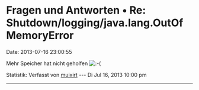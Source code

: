 Fragen und Antworten • Re: Shutdown/logging/java.lang.OutOfMemoryError
======================================================================

Date: 2013-07-16 23:00:55

Mehr Speicher hat nicht geholfen
![:-(](http://forum.yacy-websuche.de/images/smilies/icon_e_sad.gif "Sad")

Statistik: Verfasst von
[muixirt](http://forum.yacy-websuche.de/memberlist.php?mode=viewprofile&u=8935)
--- Di Jul 16, 2013 10:00 pm

------------------------------------------------------------------------
